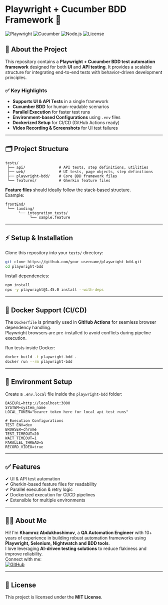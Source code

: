 # Playwright + Cucumber BDD Framework 🚀

![Playwright](https://img.shields.io/badge/Playwright-Testing-green)
![Cucumber](https://img.shields.io/badge/Cucumber-BDD-orange)
![Node.js](https://img.shields.io/badge/Node.js-16+-blue)
![License](https://img.shields.io/badge/License-MIT-lightgrey)

## 📌 About the Project
This repository contains a **Playwright + Cucumber BDD test automation framework** designed for both **UI** and **API testing**. It provides a scalable structure for integrating end-to-end tests with behavior-driven development principles.

### ✅ Key Highlights
- **Supports UI & API Tests** in a single framework
- **Cucumber BDD** for human-readable scenarios
- **Parallel Execution** for faster test runs
- **Environment-based Configurations** using `.env` files
- **Dockerized Setup** for CI/CD (GitHub Actions ready)
- **Video Recording & Screenshots** for UI test failures

---

## 🗂 Project Structure

```
tests/
 ├── api/               # API tests, step definitions, utilities
 ├── web/               # UI tests, page objects, step definitions
 ├── playwright-bdd/    # Core BDD framework files
 └── features/          # Gherkin feature files
```

**Feature files** should ideally follow the stack-based structure.  
Example:
```
frontEnd/
 └── landing/
      └── integration_tests/
           └── sample.feature
```

---

## ⚡ Setup & Installation

Clone this repository into your `tests/` directory:

```bash
git clone https://github.com/your-username/playwright-bdd.git
cd playwright-bdd
```

Install dependencies:

```bash
npm install
npx -y playwright@1.45.0 install --with-deps
```

---

## 🐳 Docker Support (CI/CD)

The `Dockerfile` is primarily used in **GitHub Actions** for seamless browser dependency handling.  
Playwright browsers are pre-installed to avoid conflicts during pipeline execution.

Run tests inside Docker:

```bash
docker build -t playwright-bdd .
docker run --rm playwright-bdd
```

---

## 🔐 Environment Setup

Create a `.env.local` file inside the `playwright-bdd` folder:

```
BASEURL=http://localhost:3000
SYSTEM=system_name
LOCAL_TOKEN="bearer token here for local api test runs"

# Execution Configurations
TEST_ENV=dev
BROWSER=chrome
TEST_TIMEOUT=20
WAIT_TIMEOUT=1
PARALLEL_THREAD=5
RECORD_VIDEO=true
```

---

## ✅ Features

✔ UI & API test automation  
✔ Gherkin-based feature files for readability  
✔ Parallel execution & retry logic  
✔ Dockerized execution for CI/CD pipelines  
✔ Extensible for multiple environments  

---

## 👨‍💻 About Me

Hi! I'm **Khamroz Abdukhoshimov**, a **QA Automation Engineer** with 10+ years of experience in building robust automation frameworks using **Playwright, Selenium, Nightwatch and BDD tools**.  
I love leveraging **AI-driven testing solutions** to reduce flakiness and improve reliability.  
Connect with me:  
[![GitHub](https://img.shields.io/badge/GitHub-Follow-black)](https://github.com/rossabdukhoshimov)  

---

## 📜 License
This project is licensed under the **MIT License**.
